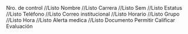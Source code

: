 <th>Nro. de control</th> //Listo
<th>Nombre</th> //Listo
<th>Carrera</th> //Listo
<th>Sem</th> //Listo
<th>Estatus</th> //Listo
<th>Teléfono</th> //Listo
<th>Correo institucional</th> //Listo
<th>Horario</th> //Listo
<th>Grupo</th> //Listo
<th>Hora</th> //Listo
<th>Alerta medica</th> //Listo
<th>Documento</th>

<th>Permitir</th>
<th>Calificar</th>
<th>Evaluación</th>